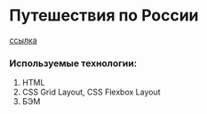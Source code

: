 # Путешествия по России

[ссылка](https://aleksandrdronov.github.io/russian-travel/)

### Используемые технологии:
1. HTML
2. CSS Grid Layout, CSS Flexbox Layout
3. БЭМ

